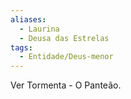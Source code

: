 ```yaml
---
aliases:
  - Laurina
  - Deusa das Estrelas
tags:
  - Entidade/Deus-menor
---
```

Ver Tormenta - O Panteão.